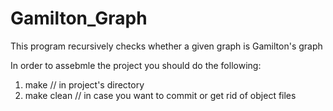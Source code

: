 # Gamilton_Graph

This program recursively checks whether a given graph is Gamilton's graph

In order to assebmle the project you should do the following:
  1. make // in project's directory
  2. make clean // in case you want to commit or get rid of object files
